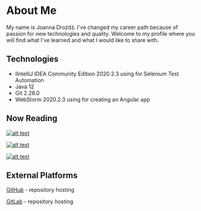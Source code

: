 # About Me
My name is Joanna Drożdż. I've changed my career path because of passion for new technologies and quality.
Welcome to my profile where you will find what I've learned and  what I would like to share with.

## Technologies
- IIntelliJ IDEA Community Edition 2020.2.3 using for Selenium Test Automation
- Java 12
- Git 2.28.0
- WebStorm 2020.2.3 using for creating an Angular app

## Now Reading
[![alt text](http://cherry-it.pl/wp-content/uploads/2020/05/recenzja-211x300.jpeg)](https://ksiegarnia.pwn.pl/Automatyzacja-testow,804413689,p.html)

[![alt text](https://emp-scs-uat.img-osdw.pl/img-p/1/kipwn/c0aac775/std/e6-172/848074944o.jpg)](https://ksiegarnia.pwn.pl/Praktyka-testowania,847295499,p.html?utm_source=awin&utm_source=awin&utm_medium=datafeed&awc=12623_1603382840_de96ae1985fcd83c5855b748d9bb69c0)

[![alt text](https://static01.helion.com.pl/global/okladki/326x466/e_1evn.png)](https://www.empik.com/pasja-testowania-jadczyk-krzysztof,p1237816598,ebooki-i-mp3-p)

## External Platforms

[GitHub](https://github.com/) - repository hosting

[GitLab](https://gitlab.com) - repository hosting
